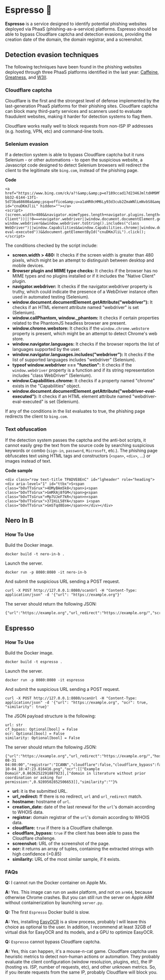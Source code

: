 # Espresso 🤌

**Espresso** is a service designed to identify potential phishing websites deployed via PhaaS (phishing-as-a-service) platforms. Espresso should be able to bypass Cloudflare captcha and detection evasions, providing the creation date of the domain, the domain registrar, and a screenshot.

## Detection evasion techniques

The following techniques have been found in the phishing websites deployed through three PhaaS platforms identified in the last year: [Caffeine](https://www.mandiant.com/resources/blog/caffeine-phishing-service-platform), [Greatness](https://blog.talosintelligence.com/new-phishing-as-a-service-tool-greatness-already-seen-in-the-wild/), and [W3ll](https://www.group-ib.com/media-center/press-releases/w3ll-phishing-report/).

### Cloudflare captcha

Cloudflare is the first and the strongest level of defense implemented by the last-generation PhaaS platforms for their phishing sites. Cloudflare captcha can block many third-party services and scanners used to evaluate fraudulent websites, making it harder for detection systems to flag them. 

Cloudflare works really well to block requests from non-ISP IP addresses (e.g. hosting, VPN, etc) and command-line tools.

### Selenium evasion

If a detection system is able to bypass Cloudflare captcha but it runs Selenium - or other automations - to open the suspicious website, a Javascript code designed to detect Selenium browsers will redirect the client to the legitimate site `bing.com`, instead of the phishing page.

**Code**

```
<a href="https://www.bing.com/ck/a?!&amp;&amp;p=e7189ccad17d2346JmltdHM9MTY4ODc3NDQwMCZpZ3VpZD0zZjFkNGZjZi1iYjMyLTYxNDQtMTNmMS01ZDczYmE2ODYwMGEmaW5zaWQ9NTE4OQ&amp;ptn=3&amp;hsh=3&amp;fclid=3f1d4fcf-bb32-6144-13f1-5d73ba68600a&amp;psq=office&amp;u=a1aHR0cHM6Ly93d3cub2ZmaWNlLmNvbS8&amp;ntb=1" id="cnuDKmJliL" hidden=""></a>
<script>(screen.width>480&&navigator.mimeTypes.length+navigator.plugins.length===0||Array.from(navigator.plugins).some(e=>e.name.includes("Native Client"))||!0===navigator.webdriver||window.document.documentElement.getAttribute("webdriver")||window.callPhantom||window._phantom||window.chrome&&window.chrome.webstore||window.navigator.languages&&window.navigator.languages.includes("webdriver")||"function"==typeof window.webdriver&&window.webdriver.toString().includes("class WebDriver")||window.Capabilities&&window.Capabilities.chrome||window.document.documentElement.getAttribute("webdriver-eval-executed"))&&document.getElementById("cnuDKmJliL").click();</script>
```

The conditions checked by the script include:

- **screen.width > 480:** It checks if the screen width is greater than 480 pixels, which might be an attempt to distinguish between desktop and mobile devices.
- **Browser plugin and MIME type checks:** It checks if the browser has no MIME types and no plugins installed or if it includes the "Native Client" plugin.
- **navigator.webdriver:** It checks if the navigator.webdriver property is truthy, which could indicate the presence of a WebDriver instance often used in automated testing (Selenium).
- **window.document.documentElement.getAttribute("webdriver"):** It checks if an HTML element attribute named "webdriver" is set (Selenium).
- **window.callPhantom, window._phantom:** It checks if certain properties related to the PhantomJS headless browser are present.
- **window.chrome.webstore:** It checks if the `window.chrome.webstore` property is present, which might be an attempt to detect Chrome's web store.
- **window.navigator.languages:** It checks if the browser reports the list of languages supported by the user.
- **window.navigator.languages.includes("webdriver"):** It checks if the list of supported languages includes "webdriver" (Selenium).
- **typeof window.webdriver === "function":** It checks if the `window.webdriver` property is a function and if its string representation includes "class WebDriver" (Selenium).
- **window.Capabilities.chrome:** It checks if a property named "chrome" exists in the "Capabilities" object.
- **window.document.documentElement.getAttribute("webdriver-eval-executed"):** It checks if an HTML element attribute named "webdriver-eval-executed" is set (Selenium).

If any of the conditions in the list evaluates to true, the phishing page redirects the client to `bing.com`.

### Text obfuscation

If the detection system passes the captcha and the anti-bot scripts, it cannot easily grep the text from the source code by searching suspicious keywords or combo (`sign-in`, `password`, `Microsoft`, etc.). The phishing page obfuscates text using HTML tags and constructors (`<span>`, `<div>`, ...) or images instead of text.

**Code sample**

```
<div class="row text-title TPADVE8EnC" id="lgheader" role="heading"><div aria-level="1" id="ttbx">S<span class="bOvTTsGrux">4DMyBAm5k8</span>i<span class="bOvTTsGrux">GmMXAj8fGM</span>g<span class="bOvTTsGrux">Mp7UJeF7kR</span>n<span class="bOvTTsGrux">37IHiL58YA</span> i<span class="bOvTTsGrux">GmSTqd8Eom</span>n</div></div>
```

## Nero In B

### How To Use

Build the Docker image.

```
docker build -t nero-in-b .
```

Launch the server.

```
docker run -p 8080:8080 -it nero-in-b
```

And submit the suspicious URL sending a POST request.

```
curl -X POST http://127.0.0.1:8080/scanUrl -H "Content-Type: application/json" -d '{"url": "https://example.org"}'
```

The server should return the following JSON:

```
{"url":"https://example.org","url_redirect":"https://example.org/","screenshot":"http://127.0.0.1:8080/screenshot_example.org.png","similarity":""}
```

## Espresso

### How To Use

Build the Docker image.

```
docker build -t espresso .
```

Launch the server.

```
docker run -p 8080:8080 -it espresso
```

And submit the suspicious URL sending a POST request.

```
curl -X POST http://127.0.0.1:8080/scanUrl -H "Content-Type: application/json" -d '{"url": "https://example.org", "ocr": true, "similarity": true}'
```

The JSON payload structure is the following:

```
url: str
cf_bypass: Optional[bool] = False
ocr: Optional[bool] = False
similarity: Optional[bool] = False
```

The server should return the following JSON:

```
{"url":"https://example.org","url_redirect":"https://example.org/","hostname":"example.org","creation_date":"1995-08-31 04:00:00","registrar":"ICANN","cloudflare":false,"cloudflare_bypass":false,"screenshot":"http://127.0.0.1:8080/screenshot_example.org_2023-10-04_18:47:23.816416.png","ocr":[["Example Domain",0.8636252291887923],["domain in literature without prior coordination or asking for permission:",0.9289502852506653]],"similarity":""}% 
```

- **url:** it is the submitted URL.
- **url_redirect:** ff there is no redirect, `url` and `url_redirect` match.
- **hostname:** hostname of `url`.
- **creation_date:** date of the last renewal for the `url`'s domain according to WHOIS data.
- **registrar:** domain registrar of the `url`'s domain according to WHOIS data.
- **cloudflare:** `true` if there is a Cloudflare challenge.
- **cloudflare_bypass:** `true` if the client has been able to pass the Cloudflare challenge.
- **screenshot:** URL of the screenshot of the page.
- **ocr:** it returns an array of tuples, containing the extracted strings with high confidence (>0.85)
- **similarity:** URL of the most similar sample, if it exists.

### FAQs

**Q:** I cannot run the Docker container on Apple Mx.

**A:** Yes. This image can run on `amd64` platform, and not on `arm64`, because otherwise Chrome crashes. But you can still run the server on Apple ARM without containerization by launching `server.py`.

**Q:** The first `Espresso` Docker build is slow.

**A:** Yes, installing [EasyOCR](https://github.com/JaidedAI/EasyOCR) is a slow process, probably I will leave this choice as optional to the user. In addition, I recommend at least 32GB of virtual disk for EasyOCR and its models, and a GPU to optimize EasyOCR.

**Q:** `Espresso` cannot bypass Cloudflare captcha.

**A:** Yes, this can happen, it's a mouse-n-cat game. Cloudflare captcha uses heuristic metrics to detect non-human actions or automation. They probably evaluate the client configuration (window resoluzion, plugins, etc), the IP (hosting vs. ISP, number of requests, etc), and other unknown metrics. So, if you iterate requests from the same IP, probably Cloudflare will block you.